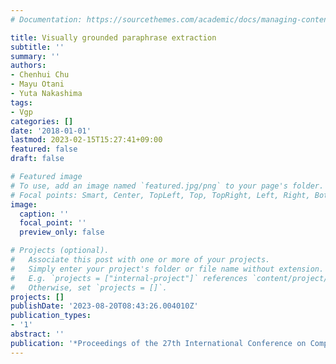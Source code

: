 ```yaml
---
# Documentation: https://sourcethemes.com/academic/docs/managing-content/

title: Visually grounded paraphrase extraction
subtitle: ''
summary: ''
authors:
- Chenhui Chu
- Mayu Otani
- Yuta Nakashima
tags:
- Vgp
categories: []
date: '2018-01-01'
lastmod: 2023-02-15T15:27:41+09:00
featured: false
draft: false

# Featured image
# To use, add an image named `featured.jpg/png` to your page's folder.
# Focal points: Smart, Center, TopLeft, Top, TopRight, Left, Right, BottomLeft, Bottom, BottomRight.
image:
  caption: ''
  focal_point: ''
  preview_only: false

# Projects (optional).
#   Associate this post with one or more of your projects.
#   Simply enter your project's folder or file name without extension.
#   E.g. `projects = ["internal-project"]` references `content/project/deep-learning/index.md`.
#   Otherwise, set `projects = []`.
projects: []
publishDate: '2023-08-20T08:43:26.004010Z'
publication_types:
- '1'
abstract: ''
publication: '*Proceedings of the 27th International Conference on Computational Linguistics*'
---
```

